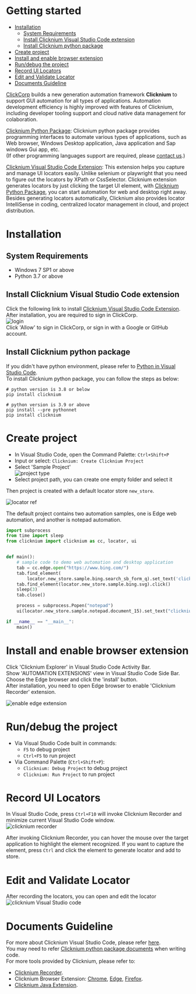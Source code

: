 # Getting started<!-- {docsify-ignore-all} -->

- [Installation​](#installation)
  - [System Requirements​](#system-requirements)
  - [Install Clicknium Visual Studio Code extension](#install-clicknium-visual-studio-code-extension)
  - [Install Clicknium python package](#install-clicknium-python-package)
- [Create project](#create-project)
- [Install and enable browser extension](#install-and-enable-browser-extension)
- [Run/debug the project](#rundebug-the-project)
- [Record UI Locators](#record-ui-locators)
- [Edit and Validate Locator](#edit-and-validate-locator)
- [Documents Guideline](#documents-guideline)

[ClickCorp](https://www.clickcorp.com) builds a new generation automation framework **Clicknium** to support GUI automation for all types of applications. Automation development efficiency is highly improved with features of Clicknium, including developer tooling support and cloud native data management for colaboration.  

[Clicknium Python Package](./doc/api/python/pythonsdk.md): Clicknium python package provides programming interfaces to automate various types of applications, such as Web browser, Windows Desktop application, Java application and Sap windows Gui app, etc.  
(If other programming languages support are required, please [contact us](https://www.clickcorp.com/contact).)  

[Clicknium Visual Studio Code Extension](./doc/developtools/vscode.md): This extension helps you capture and manage UI locators easily. Unlike selenium or playwright that you need to figure out the locators by XPath or CssSelector. Clicknium extension generates locators by just clicking the target UI element, with [Clicknium Python Package](https://pypi.org/project/clicknium/), you can start automation for web and desktop right away. Besides generating locators automatically, Clicknium also provides locator IntelliSense in coding, centralized locator management in cloud, and project distribution.  

# Installation​
## System Requirements​
- Windows 7 SP1 or above
- Python 3.7 or above

## Install Clicknium Visual Studio Code extension
Click the following link to install [Clicknium Visual Studio Code Extension](https://marketplace.visualstudio.com/items?itemName=ClickCorp.clicknium). After installation, you are required to sign in ClickCorp.  
![login](https://clickcorp.github.io/clicknium-docs/doc/img/login1.png "login")  
Click 'Allow' to sign in ClickCorp, or sign in with a Google or GitHub account.

## Install Clicknium python package
If you didn't have python environment, please refer to [Python in Visual Studio Code](https://code.visualstudio.com/docs/languages/python).  
To install Clicknium python package, you can follow the steps as below:  

```
# python version is 3.8 or below
pip install clicknium

# python version is 3.9 or above
pip install --pre pythonnet
pip install clicknium
```

# Create project
- In Visual Studio Code, open the Command Palette: `Ctrl+Shift+P`
- Input or select: `Clicknium: Create Clicknium Project`
- Select 'Sample Project'  
![project type](https://clickcorp.github.io/clicknium-docs/doc/img/project_type.png)  
- Select project path, you can create one empty folder and select it
  
Then project is created with a default locator store `new_store`.  

![locator ref](https://clickcorp.github.io/clicknium-docs/doc/img/locator_ref.png "locator ref")  

The default project contains two automation samples, one is Edge web automation, and another is notepad automation.
```python
import subprocess
from time import sleep
from clicknium import clicknium as cc, locator, ui


def main():
    # sample code to demo web automation and desktop application
    tab = cc.edge.open("https://www.bing.com/")
    tab.find_element(
        locator.new_store.sample.bing.search_sb_form_q).set_text('clicknium')
    tab.find_element(locator.new_store.sample.bing.svg).click()
    sleep(3)
    tab.close()

    process = subprocess.Popen("notepad")
    ui(locator.new_store.sample.notepad.document_15).set_text("clicknium")

if __name__ == "__main__":
    main()
```

# Install and enable browser extension
Click 'Clicknium Explorer' in Visual Studio Code Activity Bar.  
Show 'AUTOMATION EXTENSIONS' view in Visual Studio Code Side Bar.  
Choose the Edge browser and click the 'install' button.  
After installation, you need to open Edge browser to enable 'Clicknium Recorder' extension.  

![enable edge extension](https://clickcorp.github.io/clicknium-docs/doc/img/edge_extension_enable_on.png)  

# Run/debug the project
- Via Visual Studio Code built in commands:
  - `F5` to debug project
  - `Ctrl+F5` to run project
- Via Command Palette (`Ctrl+Shift+P`):
  - `Clicknium: Debug Project` to debug project
  - `Clicknium: Run Project` to run project

# Record UI Locators
In Visual Studio Code, press `Ctrl+F10` will invoke Clicknium Recorder and minimize current Visual Studio Code window.  
![clicknium recorder](https://clickcorp.github.io/clicknium-docs/doc/img/recorder_main.png)

After invoking Clicknium Recorder, you can hover the mouse over the target application to highlight the element recognized. 
If you want to capture the element, press `Ctrl` and click the element to generate locator and add to store.

# Edit and Validate Locator
After recording the locators, you can open and edit the locator  
![clicknium Visual Studio code](https://clickcorp.github.io/clicknium-docs/doc/img/main.png) 

# Documents Guideline
For more about Clicknium Visual Studio Code, please refer [here](/doc/developtools/vscode.md).  
You may need to refer [Clicknium python package documents](/doc/api/python/pythonsdk.md) when writing code.  
For more tools provided by Clicknium, please refer to:  
- [Clicknium Recorder](/doc/developtools/recorder.md).  
- Clicknium Browser Extension: [Chrome](/doc/developtools/extensions/chromeextension.md), [Edge](/doc/developtools/extensions/edgeextension.md), [Firefox](/doc/developtools/extensions/firefoxextension.md).  
- [Clicknium Java Extension](/doc/developtools/extensions/javaextension.md).  
